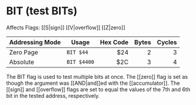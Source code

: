 BIT (test BITs)
===============
Affects Flags: [[S|sign]] [[V|overflow]] [[Z|zero]]

| Addressing Mode  | Usage           | Hex Code | Bytes |Cycles  |
|------------------|-----------------|---------:|------:|-------:|
| Zero Page        |```BIT $44```    | $24      | 2     | 3      |
| Absolute         |```BIT $4400```  | $2C      | 3     | 4      |

The BIT flag is used to test multiple bits at once. The [[zero]] flag is set as
though the argument was [[AND|and]]ed with the [[accumulator]]. The [[sign]] and
[[overflow]] flags are set to equal the values of the 7th and 6th bit in the
tested address, respectively.

